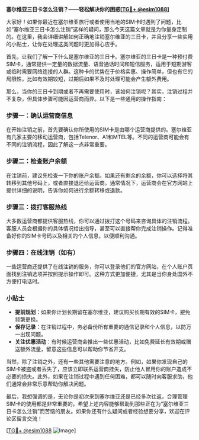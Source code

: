 **塞尔维亚三日卡怎么注销？——轻松解决你的困惑[[TG💪+ @esim1088](https://t.me/s/esim1088)]**

大家好！如果你最近在塞尔维亚旅行或者使用当地的SIM卡时遇到了问题，比如“塞尔维亚三日卡怎么注销”这样的疑问，那么今天这篇文章就是为你量身定制的。在这里，我会详细讲解如何正确地注销塞尔维亚的三日卡，并且分享一些实用的小贴士，让你在处理这类问题时更加得心应手。

首先，让我们了解一下什么是塞尔维亚的三日卡。塞尔维亚的三日卡是一种预付费SIM卡，通常提供一定量的数据流量、语音通话时间和短信服务，适用于短期游客或临时需要网络连接的人群。这种卡的优势在于价格实惠、操作简单，但也有它的局限性，比如有效期较短，过期后如果不及时处理可能会产生额外费用。

那么，当你的三日卡到期或者不再需要使用时，该如何注销呢？其实，注销过程并不复杂，但具体步骤可能因运营商而异。以下是一些通用的操作指南：

### 步骤一：确认运营商信息
在开始注销之前，首先要确认你所使用的SIM卡是由哪个运营商提供的。塞尔维亚有几家主要的移动运营商，包括Telenor、A1和MTEL等。不同的运营商可能会有不同的注销流程，因此了解这一点非常重要。

### 步骤二：检查账户余额
在注销前，建议先检查一下你的账户余额。如果还有剩余的余额，你可以选择将其转移到其他号码上，或者直接退还给运营商。通常情况下，运营商会在官方网站上提供详细的说明，告诉你如何进行余额转移或退款。

### 步骤三：拨打客服热线
大多数运营商都提供客服热线，你可以通过拨打这个号码来咨询具体的注销流程。客服人员会根据你的具体情况给出指导，甚至可以直接帮你完成注销操作。记得准备好你的SIM卡号码以及相关的个人信息，以便顺利沟通。

### 步骤四：在线注销（如有）
一些运营商还提供了在线注销的服务，你可以登录他们的官方网站，在个人账户页面找到注销选项并按照提示操作即可。这种方式更加便捷，尤其是当你身处国外不方便打电话时。

### 小贴士
- **提前规划**：如果你计划长期留在塞尔维亚，建议购买长期有效的SIM卡，避免频繁更换。
- **保存记录**：在注销过程中，务必备份所有重要的通信记录和个人信息，以防万一出现问题。
- **关注优惠活动**：有时候运营商会推出一些优惠活动，比如免费延长有效期或赠送额外流量，留意这些信息可以帮助你节省开支。

当然，除了注销之外，还有一些其他需要注意的地方。例如，如果你发现自己的SIM卡被盗或者丢失了，应该立即联系运营商挂失，防止他人冒用你的账户造成不必要的损失。此外，如果在注销过程中遇到任何困难，都可以随时向客服求助，他们通常会非常乐意帮助你解决问题。

最后，我想强调的是，无论你是初次来到塞尔维亚还是已经多次往返，合理管理SIM卡的使用都是非常重要的。希望上述内容能够帮助到那些正在为“塞尔维亚三日卡怎么注销”而苦恼的朋友。如果你还有什么疑问或者经验想要分享，欢迎在评论区留言交流！

[[TG💪+ @esim1088](https://t.me/s/esim1088) ![Image](https://i.postimg.cc/4NQfJmqS/Snipaste-2025-05-13-00-14-12.png)]